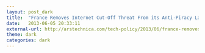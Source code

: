 ```yaml
---
layout: post_dark
title:  "France Removes Internet Cut-Off Threat From its Anti-Piracy Law"
date:   2013-06-05 20:33:11
external-url: http://arstechnica.com/tech-policy/2013/06/france-removes-internet-cut-off-threat-from-its-anti-piracy-law/
theme: dark
categories: dark
---
```

